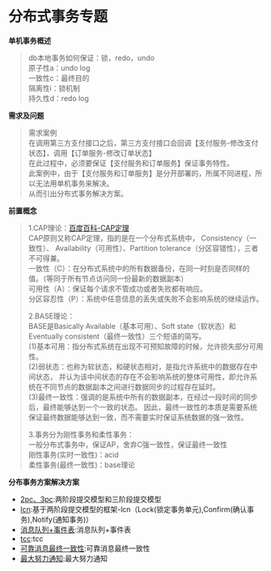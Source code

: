 # 分布式事务专题

**单机事务概述**
> db本地事务如何保证：锁，redo，undo   
原子性a：undo log   
一致性c：最终目的   
隔离性i：锁机制   
持久性d：redo log   

**需求及问题**
> 需求案例   
> 在调用第三方支付接口之后，第三方支付接口会回调【支付服务-修改支付状态】，调用【订单服务-修改订单状态】      
> 在此过程中，必须要保证【支付服务和订单服务】保证事务特性。    
> 此案例中，由于【支付服务和订单服务】是分开部署的，所属不同进程，所以无法用单机事务来解决。    
> 从而引出分布式事务解决方案。    

**前置概念**
> 1.CAP理论：[百度百科-CAP定理](https://baike.baidu.com/item/CAP%E5%8E%9F%E5%88%99/5712863?fr=aladdin)   
> CAP原则又称CAP定理，指的是在一个分布式系统中， 
> Consistency（一致性）、 Availability（可用性）、Partition tolerance（分区容错性），三者不可得兼。   
> 一致性（C）：在分布式系统中的所有数据备份，在同一时刻是否同样的值。（等同于所有节点访问同一份最新的数据副本）   
> 可用性（A）：保证每个请求不管成功或者失败都有响应。   
> 分区容忍性（P）：系统中任意信息的丢失或失败不会影响系统的继续运作。      
>     
>
> 2.BASE理论：   
> BASE是Basically Available（基本可用）、Soft state（软状态）和Eventually consistent（最终一致性）三个短语的简写。    
> (1)基本可用：指分布式系统在出现不可预知故障的时候，允许损失部分可用性。   
> (2)弱状态：也称为软状态，和硬状态相对，是指允许系统中的数据存在中间状态，
>   并认为该中间状态的存在不会影响系统的整体可用性，即允许系统在不同节点的数据副本之间进行数据同步的过程存在延时。   
> (3)最终一致性：强调的是系统中所有的数据副本，在经过一段时间的同步后，最终能够达到一个一致的状态。
>   因此，最终一致性的本质是需要系统保证最终数据能够达到一致，而不需要实时保证系统数据的强一致性。   
>
> 3.事务分为刚性事务和柔性事务：   
> 一般分布式事务中，保证AP，舍弃C强一致性，保证最终一致性   
> 刚性事务(实时一致性)：acid     
> 柔性事务(最终一致性)：base理论  

**分布事务方案解决方案**
- [2pc、3pc](架构进阶/分布式事务/两阶段和三阶段/):两阶段提交模型和三阶段提交模型
- [lcn](架构进阶/分布式事务/lcn/):基于两阶段提交模型的框架-lcn（Lock(锁定事务单元),Confirm(确认事务),Notify(通知事务)）    
- [消息队列+事件表](架构进阶/分布式事务/消息队列+事件表/):消息队列+事件表
- [tcc](架构进阶/分布式事务/tcc/):tcc
- [可靠消息最终一致性](架构进阶/分布式事务/可靠消息最终一致性/):可靠消息最终一致性
- [最大努力通知](架构进阶/分布式事务/最大努力通知/):最大努力通知




